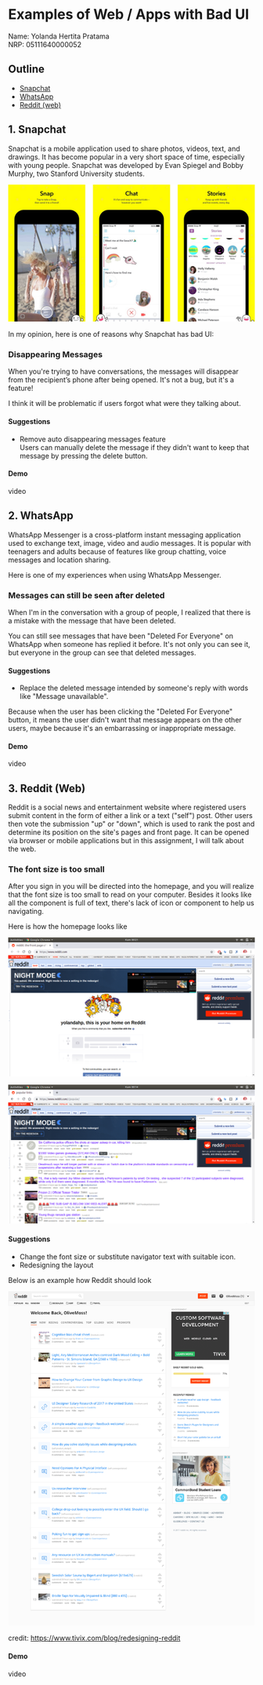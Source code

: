 # Examples of Web / Apps with Bad UI
Name: Yolanda Hertita Pratama<br>
NRP: 05111640000052

## Outline
- [Snapchat](#1-snapchat)
- [WhatsApp](#2-whatsapp)
- [Reddit (web)](#3-reddit-web)

## 1. Snapchat
Snapchat is a mobile application used to share photos, videos, text, and drawings. It has become popular in a very short space of time, especially with young people. Snapchat was developed by Evan Spiegel and Bobby Murphy, two Stanford University students.<br>

![snapchat-app](images/snapchat/snapchat-app-1.jpg)

In my opinion, here is one of reasons why Snapchat has bad UI:

### Disappearing Messages
When you're trying to have conversations, the messages will disappear from the recipient’s phone after being opened. It's not a bug, but it's a feature!<br>

I think it will be problematic if users forgot what were they talking about.

#### Suggestions
- Remove auto disappearing messages feature<br>
  Users can manually delete the message if they didn't want to keep that message by pressing the delete button.

#### Demo
video


## 2. WhatsApp
WhatsApp Messenger is a cross-platform instant messaging application used to exchange text, image, video and audio messages. It is popular with teenagers and adults because of features like group chatting, voice messages and location sharing.<br>

Here is one of my experiences when using WhatsApp Messenger.<br>

### Messages can still be seen after deleted
When I'm in the conversation with a group of people, I realized that there is a mistake with the message that have been deleted.

You can still see messages that have been "Deleted For Everyone" on WhatsApp when someone has replied it before. It's not only you can see it, but everyone in the group can see that deleted messages.

#### Suggestions
- Replace the deleted message intended by someone's reply with words like "Message unavailable".

Because when the user has been clicking the "Deleted For Everyone" button, it means the user didn't want that message appears on the other users, maybe because it's an embarrassing or inappropriate message. 

#### Demo
video


## 3. Reddit (Web)
Reddit is a social news and entertainment website where registered users submit content in the form of either a link or a text ("self") post. Other users then vote the submission "up" or "down", which is used to rank the post and determine its position on the site's pages and front page. It can be opened via browser or mobile applications but in this assignment, I will talk about the web.

### The font size is too small
After you sign in you will be directed into the homepage, and you will realize that the font size is too small to read on your computer. Besides it looks like all the component is full of text, there's lack of icon or component to help us navigating.

Here is how the homepage looks like

![reddit-web-1](images/reddit/Reddit-web-1.png)

![reddit-web-2](images/reddit/Reddit-web-2.png)

#### Suggestions
- Change the font size or substitute navigator text with suitable icon.
- Redesigning the layout

Below is an example how Reddit should look

![reddit-redesign](images/reddit/Reddit-redesign.png)

credit: https://www.tivix.com/blog/redesigning-reddit

#### Demo
video